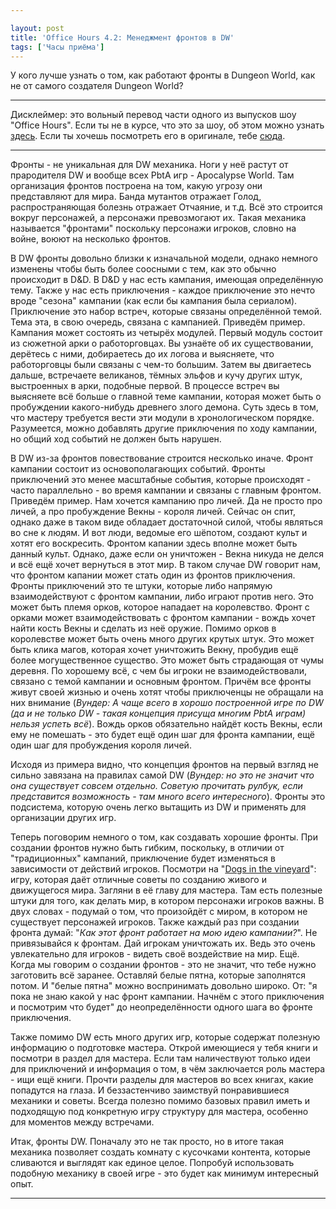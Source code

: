 ```yaml
---

layout: post
title: 'Office Hours 4.2: Менеджмент фронтов в DW'
tags: ['Часы приёма']
---
```


У кого лучше узнать о том, как работают фронты в Dungeon World, как не от самого создателя Dungeon World?



* * *





Дисклеймер: это вольный перевод части одного из выпусков шоу "Office Hours". Если ты не в курсе, что это за шоу, об этом можно узнать [здесь](https://wunderwaffla.wordpress.com/2017/03/21/что-за-office-hours/). Если ты хочешь посмотреть его в оригинале, тебе [сюда](https://www.youtube.com/playlist?list=PLAmPx8nWedFVGdrP2JmcYzdvZC8sWV5b4).  





* * *



Фронты - не уникальная для DW механика. Ноги у неё растут от прародителя DW и вообще всех PbtA игр - Apocalypse World. Там организация фронтов построена на том, какую угрозу они представляют для мира. Банда мутантов отражает Голод, распространяющая болезнь отражает Отчаяние, и т.д. Всё это строится вокруг персонажей, а персонажи превозмогают их. Такая механика называется "фронтами" поскольку персонажи игроков, словно на войне, воюют на несколько фронтов.

В DW фронты довольно близки к изначальной модели, однако немного изменены чтобы быть более соосными с тем, как это обычно происходит в D&D. В D&D у нас есть кампания, имеющая определённую тему. Также у нас есть приключения - каждое приключение это нечто вроде "сезона" кампании (как если бы кампания была сериалом). Приключение это набор встреч, которые связаны определённой темой. Тема эта, в свою очередь, связана с кампанией. Приведём пример. Кампания может состоять из четырёх модулей. Первый модуль состоит из сюжетной арки о работорговцах. Вы узнаёте об их существовании, дерётесь с ними, добираетесь до их логова и выясняете, что работорговцы были связаны с чем-то большим. Затем вы двигаетесь дальше, встречаете великанов, тёмных эльфов и кучу других штук, выстроенных в арки, подобные первой. В процессе встреч вы выясняете всё больше о главной теме кампании, которая может быть о пробуждении какого-нибудь древнего злого демона.
Суть здесь в том, что мастеру требуется вести эти модули в хронологическом порядке. Разумеется, можно добавлять другие приключения по ходу кампании, но общий ход событий не должен быть нарушен.

В DW из-за фронтов повествование строится несколько иначе. Фронт кампании состоит из основополагающих событий. Фронты приключений это менее масштабные события, которые происходят - часто параллельно - во время кампании и связаны с главным фронтом.
Приведём пример. Нам хочется кампанию про личей. Да не просто про личей, а про пробуждение Векны - короля личей. Сейчас он спит, однако даже в таком виде обладает достаточной силой, чтобы являться во сне к людям. И вот люди, ведомые его шёпотом, создают культ и хотят его воскресить. Фронтом капании здесь вполне может быть данный культ. Однако, даже если он уничтожен -
Векна никуда не делся и всё ещё хочет вернуться в этот мир. В таком случае DW говорит нам, что фронтом капании может стать один из фронтов приключения. Фронты приключений это те штуки, которые либо напрямую взаимодействуют с фронтом кампании, либо играют против него. Это может быть племя орков, которое нападает на королевство. Фронт с орками может взаимодействовать с фронтом кампании - вождь хочет найти кость Векны и сделать из неё оружие. Помимо орков в королевстве может быть очень много других крутых штук. Это может быть клика магов, которая хочет уничтожить Векну, пробудив ещё более могущественное существо. Это может быть страдающая от чумы деревня. По хорошему всё, с чем бы игроки не взаимодействовали, связано с темой кампании и основным фронтом. Причём все фронты живут своей жизнью и очень хотят чтобы приключенцы не обращали на них внимание (_Вундер: А чаще всего в хорошо построенной игре по DW (да и не только DW - такая концепция присуща многим PbtA играм) нельзя успеть всё_). Вождь орков обязательно найдёт кость Векны, если ему не помешать - это будет ещё один шаг для фронта кампании, ещё один шаг для пробуждения короля личей.

Исходя из примера видно, что концепция фронтов на первый взгляд не сильно завязана на правилах самой DW (_Вундер: но это не значит что она существует совсем отдельно. Советую прочитать рулбук, если представится возможность - там много всего интересного_). Фронты это подсистема, которую очень легко вытащить из DW и применять для организации других игр.

Теперь поговорим немного о том, как создавать хорошие фронты. При создании фронтов нужно быть гибким, поскольку, в отличии от "традиционных" кампаний, приключение будет изменяться в зависимости от действий игроков. Посмотри на "[Dogs in the vineyard](http://www.lumpley.com/dogs.html)": игру, которая даёт отличные советы по созданию живого и движущегося мира. Загляни в её главу для мастера. Там есть полезные штуки для того, как делать мир, в котором персонажи игроков важны. В двух словах - подумай о том, что произойдёт с миром, в котором не существует персонажей игроков. Также каждый раз при создании фронта думай: "_Как этот фронт работает на мою идею кампании?_". Не привязывайся к фронтам. Дай игрокам уничтожать их. Ведь это очень увлекательно для игроков - видеть своё воздействие на мир.
Ещё. Когда мы говорим о создании фронтов - это не значит, что тебе нужно заготовить всё заранее. Оставляй белые пятна, которые заполнятся потом. И "белые пятна" можно воспринимать довольно широко. От: "я пока не знаю какой у нас фронт кампании. Начнём с этого приключения и посмотрим что будет" до неопределённости одного шага во фронте приключения.

Также помимо DW есть много других игр, которые содержат полезную информацию о подготовке мастера. Открой имеющиеся у тебя книги и посмотри в раздел для мастера. Если там наличествуют только идеи для приключений и информация о том, в чём заключается роль мастера - ищи ещё книги. Прочти разделы для мастеров во всех книгах, какие попадутся на глаза. И беззастенчиво заимствуй понравившиеся механики и советы. Всегда полезно помимо базовых правил иметь и подходящую под конкретную игру структуру для мастера, особенно для моментов между встречами.

Итак, фронты DW. Поначалу это не так просто, но в итоге такая механика позволяет создать комнату с кусочками контента, которые сливаются и выглядят как единое целое. Попробуй использовать подобную механику в своей игре - это будет как минимум интересный опыт.



* * *







